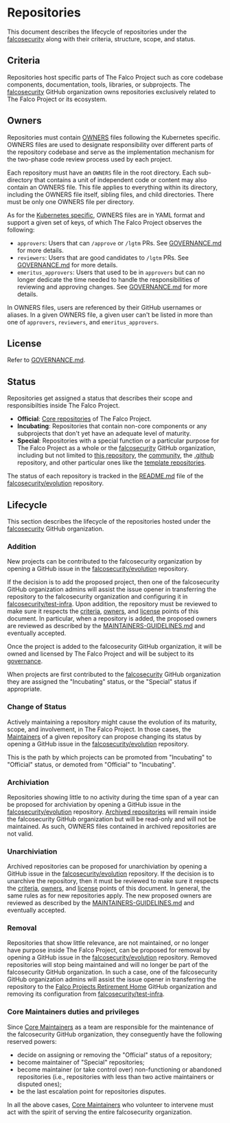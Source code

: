 # Repositories

This document describes the lifecycle of repositories under the [falcosecurity](https://github.com/falcosecurity) along with their criteria, structure, scope, and status.

## Criteria

Repositories host specific parts of The Falco Project such as core codebase components, documentation, tools, libraries, or subprojects. The [falcosecurity](https://github.com/falcosecurity) GitHub organization owns repositories exclusively related to The Falco Project or its ecosystem.

## Owners

Repositories must contain [OWNERS](https://www.kubernetes.dev/docs/guide/owners/) files following the Kubernetes specific. OWNERS files are used to designate responsibility over different parts of the repository codebase and serve as the implementation mechanism for the two-phase code review process used by each project. 

Each repository must have an `OWNERS` file in the root directory. Each sub-directory that contains a unit of independent code or content may also contain an OWNERS file. This file applies to everything within its directory, including the OWNERS file itself, sibling files, and child directories. There must be only one OWNERS file per directory.

As for the [Kubernetes specific](https://www.kubernetes.dev/docs/guide/owners/), OWNERS files are in YAML format and support a given set of keys, of which The Falco Project observes the following:

- `approvers`: Users that can `/approve` or `/lgtm` PRs. See [GOVERNANCE.md](GOVERNANCE.md#maintainers) for more details.
- `reviewers`: Users that are good candidates to `/lgtm` PRs. See [GOVERNANCE.md](GOVERNANCE.md#reviewers) for more details.
- `emeritus_approvers`: Users that used to be in `approvers` but can no longer dedicate the time needed to handle the responsibilities of reviewing and approving changes. See [GOVERNANCE.md](GOVERNANCE.md#emeritus-maintainers) for more details.

In OWNERS files, users are referenced by their GitHub usernames or aliases. In a given OWNERS file, a given user can't be listed in more than one of `approvers`, `reviewers`, and `emeritus_approvers`.

## License

Refer to [GOVERNANCE.md](GOVERNANCE.md#license).

## Status

Repositories get assigned a status that describes their scope and responsibilties inside The Falco Project.

- **Official**: [Core repositories](GOVERNANCE.md#core-repositories) of The Falco Project.
- **Incubating**: Repositories that contain non-core components or any subprojects that don't yet have an adequate level of maturity.
- **Special**: Repositories with a special function or a particular purpose for The Falco Project as a whole or the [falcosecurity](https://github.com/falcosecurity) GitHub organization, including but not limited to [this repository](https://github.com/falcosecurity/evolution), the [community](https://github.com/falcosecurity/community), the [.github](https://github.com/falcosecurity/.github) repository, and other particular ones like the [template repositories](https://docs.github.com/en/repositories/creating-and-managing-repositories/creating-a-template-repository).

The status of each repository is tracked in the [README.md](README.md) file of the [falcosecurity/evolution](https://github.com/falcosecurity/evolution) repository.

## Lifecycle

This section describes the lifecycle of the repositories hosted under the [falcosecurity](https://github.com/falcosecurity) GitHub organization.

### Addition

New projects can be contributed to the falcosecurity organization by opening a GitHub issue in the
[falcosecurity/evolution](https://github.com/falcosecurity/evolution) repository.

If the decision is to add the proposed project, then one of the falcosecurity GitHub organization admins will assist the issue opener in transferring the repository to the falcosecurity organization and configuring it in [falcosecurity/test-infra](https://github.com/falcosecurity/test-infra). Upon addition, the repository must be reviewed to make sure it respects the [criteria](#criteria), [owners](#owners), and [license](#license) points of this document. In particular, when a repository is added, the proposed owners are reviewed as described by the [MAINTAINERS-GUIDELINES.md](MAINTAINERS-GUIDELINES.md) and eventually accepted.

Once the project is added to the falcosecurity GitHub organization, it will be owned and licensed by The Falco Project and will be subject to its [governance](GOVERNANCE.md).

When projects are first contributed to the [falcosecurity](https://github.com/falcosecurity) GitHub organization they are assigned the "Incubating" status, or the "Special" status if appropriate.

### Change of Status

Actively maintaining a repository might cause the evolution of its maturity, scope, and involvement, in The Falco Project. In those cases, the [Maintainers](GOVERNANCE.md#maintainers) of a given repository can propose changing its status by opening a GitHub issue in the [falcosecurity/evolution](https://github.com/falcosecurity/evolution) repository.

This is the path by which projects can be promoted from "Incubating" to "Official" status, or demoted from "Official" to "Incubating".

### Archiviation

Repositories showing little to no activity during the time span of a year can be proposed for archiviation by opening a GitHub issue in the [falcosecurity/evolution](https://github.com/falcosecurity/evolution) repository. [Archived repositories](https://docs.github.com/en/repositories/archiving-a-github-repository/archiving-repositories) will remain inside the falcosecurity GitHub organization but will be read-only and will not be maintained. As such, OWNERS files contained in archived repositories are not valid.

### Unarchiviation

Archived repositories can be proposed for unarchiviation by opening a GitHub issue in the [falcosecurity/evolution](https://github.com/falcosecurity/evolution) repository. If the decision is to unarchive the repository, then it must be reviewed to make sure it respects the [criteria](#criteria), [owners](#owners), and [license](#license) points of this document. In general, the same rules as for new repositories apply. The new proposed owners are reviewed as described by the [MAINTAINERS-GUIDELINES.md](MAINTAINERS-GUIDELINES.md) and eventually accepted.

### Removal

Repositories that show little relevance, are not maintained, or no longer have purpose inside The Falco Project, can be proposed for removal by opening a GitHub issue in the [falcosecurity/evolution](https://github.com/falcosecurity/evolution) repository. Removed repositories will stop being maintained and will no longer be part of the falcosecurity GitHub organization. In such a case, one of the falcosecurity GitHub organization admins will assist the issue opener in transferring the repository to the [Falco Projects Retirement Home](https://github.com/falcosecurity-retire) GitHub organization and removing its configuration from [falcosecurity/test-infra](https://github.com/falcosecurity/test-infra).

### Core Maintainers duties and privileges

Since [Core Maintainers](GOVERNANCE.md#core-maintainers) as a team are responsible for the maintenance of the falcosecurity GitHub organization, they conseguently have the following reserved powers:
 - decide on assigning or removing the "Official" status of a repository;
 - become maintainer of "Special" repositories;
 - become maintainer (or take control over) non-functioning or abandoned repositories (i.e., repositories with less than two active maintainers or disputed ones);
 - be the last escalation point for repositories disputes.

In all the above cases, [Core Maintainers](GOVERNANCE.md#core-maintainers) who volunteer to intervene must act with the spirit of serving the entire falcosecurity organization.